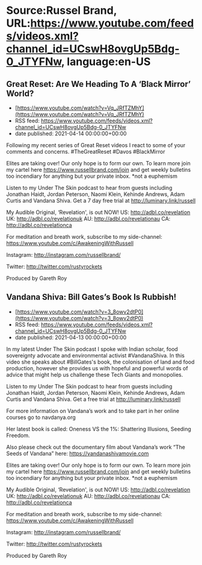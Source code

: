# Source:Russel Brand, URL:https://www.youtube.com/feeds/videos.xml?channel_id=UCswH8ovgUp5Bdg-0_JTYFNw, language:en-US

## Great Reset: Are We Heading To A ‘Black Mirror’ World?
 - [https://www.youtube.com/watch?v=Vq_JRfTZMhY](https://www.youtube.com/watch?v=Vq_JRfTZMhY)
 - RSS feed: https://www.youtube.com/feeds/videos.xml?channel_id=UCswH8ovgUp5Bdg-0_JTYFNw
 - date published: 2021-04-14 00:00:00+00:00

Following my recent series of Great Reset videos I react to some of your comments and concerns. 
#TheGreatReset #Davos #BlackMirror

Elites are taking over! Our only hope is to form our own. To learn more join my cartel here https://www.russellbrand.com/join and get weekly bulletins too incendiary for anything but your private inbox.
*not a euphemism

Listen to my Under The Skin podcast to hear from guests including Jonathan Haidt, Jordan Peterson, Naomi Klein, Kehinde Andrews, Adam Curtis and Vandana Shiva.
Get a 7 day free trial at http://luminary.link/russell

My Audible Original, ‘Revelation', is out NOW!
US: 
http://adbl.co/revelation
UK: 
http://adbl.co/revelationuk
AU: 
http://adbl.co/revelationau
CA: 
http://adbl.co/revelationca

For meditation and breath work, subscribe to my side-channel: 
https://www.youtube.com/c/AwakeningWithRussell

Instagram: 
http://instagram.com/russellbrand/

Twitter: 
http://twitter.com/rustyrockets

Produced by Gareth Roy

## Vandana Shiva: Bill Gates’s Book Is Rubbish!
 - [https://www.youtube.com/watch?v=3_8owv2dtP0](https://www.youtube.com/watch?v=3_8owv2dtP0)
 - RSS feed: https://www.youtube.com/feeds/videos.xml?channel_id=UCswH8ovgUp5Bdg-0_JTYFNw
 - date published: 2021-04-13 00:00:00+00:00

In my latest Under The Skin podcast I spoke with Indian scholar, food sovereignty advocate and environmental activist #VandanaShiva. In this video she speaks about #BillGates's book, the colonisation of land and food production, however she provides us with hopeful and powerful words of advice that might help us challenge these Tech Giants and monopolies.

Listen to my Under The Skin podcast to hear from guests including Jonathan Haidt, Jordan Peterson, Naomi Klein, Kehinde Andrews, Adam Curtis and Vandana Shiva.
Get a free trial at http://luminary.link/russell

For more information on Vandana’s work and to take part in her online courses go to navdanya.org 

Her latest book is called: Oneness VS the 1%: Shattering Illusions, Seeding Freedom.

Also please check out the documentary film about Vandana’s work “The Seeds of Vandana” here: https://vandanashivamovie.com

Elites are taking over! Our only hope is to form our own. To learn more join my cartel here https://www.russellbrand.com/join and get weekly bulletins too incendiary for anything but your private inbox.
*not a euphemism

My Audible Original, ‘Revelation', is out NOW!
US: 
http://adbl.co/revelation
UK: 
http://adbl.co/revelationuk
AU: 
http://adbl.co/revelationau
CA: 
http://adbl.co/revelationca

For meditation and breath work, subscribe to my side-channel: 
https://www.youtube.com/c/AwakeningWithRussell

Instagram: 
http://instagram.com/russellbrand/

Twitter: 
http://twitter.com/rustyrockets

Produced by Gareth Roy

